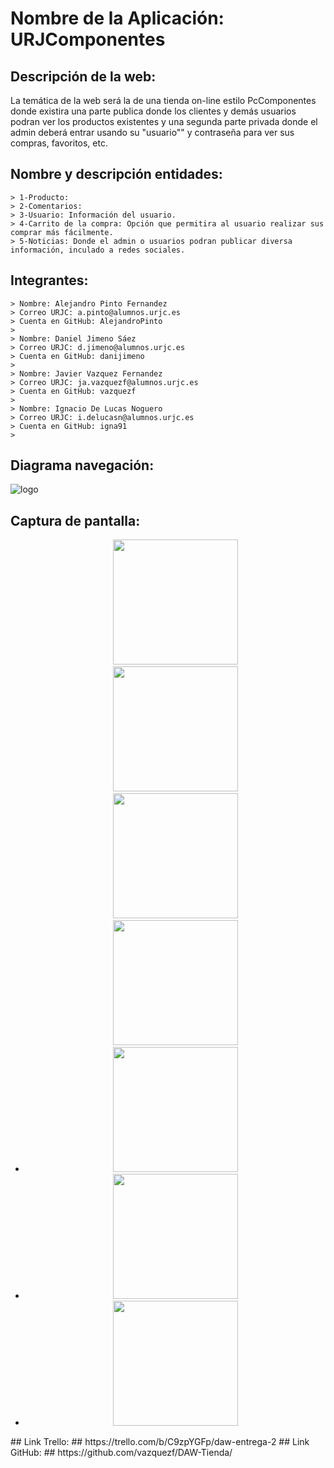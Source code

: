 # Nombre de la Aplicación: URJComponentes #
## Descripción de la web: ##
La temática de la web será la de una tienda on-line estilo PcComponentes donde existira una parte publica donde los clientes y demás usuarios podran ver los productos existentes y una segunda parte privada donde el admin deberá entrar usando su "usuario"" y contraseña para ver sus compras, favoritos, etc.
##  Nombre y descripción entidades: ##
    > 1-Producto:
    > 2-Comentarios:
    > 3-Usuario: Información del usuario.
    > 4-Carrito de la compra: Opción que permitira al usuario realizar sus comprar más fácilmente.
    > 5-Noticias: Donde el admin o usuarios podran publicar diversa información, inculado a redes sociales.
## Integrantes: ##
    > Nombre: Alejandro Pinto Fernandez
    > Correo URJC: a.pinto@alumnos.urjc.es
    > Cuenta en GitHub: AlejandroPinto
    >
    > Nombre: Daniel Jimeno Sáez
    > Correo URJC: d.jimeno@alumnos.urjc.es
    > Cuenta en GitHub: danijimeno
    >
    > Nombre: Javier Vazquez Fernandez
    > Correo URJC: ja.vazquezf@alumnos.urjc.es 
    > Cuenta en GitHub: vazquezf
    >
    > Nombre: Ignacio De Lucas Noguero
    > Correo URJC: i.delucasn@alumnos.urjc.es
    > Cuenta en GitHub: igna91
    >
## Diagrama navegación: ##
![logo](https://github.com/vazquezf/DAW-Tienda/blob/PPaginaPrincipal/Diagrama%20de%20navegaci%C3%B3n/Diagrama.png)

## Captura de pantalla: ##
<div align="center">
    <ul>
        <li style="list-style:none"><img width="200px" src="https://github.com/vazquezf/DAW-Tienda/blob/PPaginaPrincipal/Captura%20de%20pantalla%20de%20las%20paginas%20principales/Aministracion.png"> </img></li>
        <li style="list-style:none"><img width="200px" src="https://github.com/vazquezf/DAW-Tienda/blob/PPaginaPrincipal/Captura%20de%20pantalla%20de%20las%20paginas%20principales/Carrito.png"> </img></li>
        <li style="list-style:none"><img width="200px" src="https://github.com/vazquezf/DAW-Tienda/blob/PPaginaPrincipal/Captura%20de%20pantalla%20de%20las%20paginas%20principales/Categoria.png"> </img></li>
        <li style="list-style:none"><img width="200px" src="https://github.com/vazquezf/DAW-Tienda/blob/PPaginaPrincipal/Captura%20de%20pantalla%20de%20las%20paginas%20principales/Index.png"> </img></li>
        <li><img width="200px" src="https://github.com/vazquezf/DAW-Tienda/blob/PPaginaPrincipal/Captura%20de%20pantalla%20de%20las%20paginas%20principales/Noticias.png"> </img></li>
        <li><img width="200px" src="https://github.com/vazquezf/DAW-Tienda/blob/PPaginaPrincipal/Captura%20de%20pantalla%20de%20las%20paginas%20principales/Producto.png"> </img></li>
        <li><img width="200px" src="https://github.com/vazquezf/DAW-Tienda/blob/PPaginaPrincipal/Captura%20de%20pantalla%20de%20las%20paginas%20principales/Usuario.png"> </img></li>
    </ul>
</div>
## Link Trello: ##
https://trello.com/b/C9zpYGFp/daw-entrega-2
## Link GitHub: ##
https://github.com/vazquezf/DAW-Tienda/
